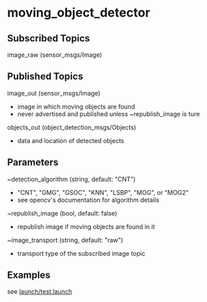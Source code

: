 # moving_object_detector

## Subscribed Topics
image_raw (sensor_msgs/Image)

## Published Topics
image_out (sensor_msgs/Image)
* image in which moving objects are found
* never advertised and published unless ~republish_image is ture

objects_out (object_detection_msgs/Objects)
* data and location of detected objects

## Parameters
~detection_algorithm (string, default: "CNT")
* "CNT", "GMG", "GSOC", "KNN", "LSBP", "MOG", or "MOG2"
* see opencv's documentation for algorithm details

~republish_image (bool, default: false)
* republish image if moving objects are found in it

~image_transport (string, default: "raw")
* transport type of the subscribed image topic

## Examples
see [launch/test.launch](launch/test.launch)
